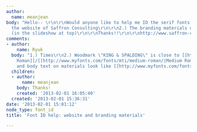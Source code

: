 ```yaml
---
author:
  name: meanjean
body: "Hello-- \r\n\r\nWould anyone like to help me ID the serif fonts used on:\r\n\r\n1.)
  the website of Saffron Consulting\r\n\r\n2.) The branding materials of King & Spaulding
  (in the slideshow at top)\r\n\r\nThanks!!\r\n\r\nhttp://www.saffron-consultants.com/our-work/king-spalding"
comments:
- author:
    name: Ryuk
  body: "1.) Times\r\n2.) Woodmark \"KING & SPALDING\" is close to [[http://www.myfonts.com/fonts/urw/engravers/|Engravers]]/[[http://www.myfonts.com/fonts/mti/sackers-roman/|Sackers
    Roman]]/[[http://www.myfonts.com/fonts/mti/medium-roman/|Medium Roman]]. Headlines
    and body text on materials look like [[http://www.myfonts.com/fonts/mti/plantin/|Plantin]]."
  children:
  - author:
      name: meanjean
    body: Thanks!
    created: '2013-02-01 16:05:40'
  created: '2013-02-01 15:36:31'
date: '2013-02-01 15:01:12'
node_type: font_id
title: 'Font ID help: website and branding materials'

---
```


